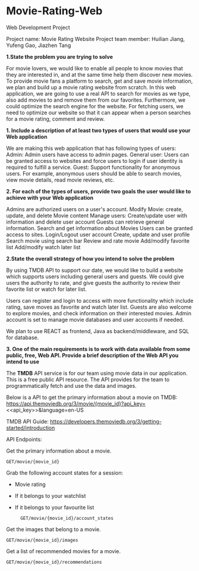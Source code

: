 # Movie-Rating-Web
Web Development Project

Project name: Movie Rating Website
Project team member: Huilian Jiang, Yufeng Gao, Jiazhen Tang
 
**1.State the problem you are trying to solve**
 
For movie lovers, we would like to enable all people to know movies that they are interested in, and at the same time help them discover new movies. To provide movie fans a platform to search, get and save movie information, we plan and build up a movie rating website from scratch. In this web application, we are going to use a real API to search for movies as we type, also add movies to and remove them from our favorites. Furthermore, we could optimize the search engine for the website. For fetching users, we need to optimize our website so that it can appear when a person searches for a movie rating, comment and review.
	
**1. Include a description of at least two types of users that would use your Web application**

We are making this web application that has following types of users:
Admin: Admin users have access to admin pages.
General user: Users can be granted access to websites and force users to login if user identity is required to fulfill a service.
Guest: Support functionality for anonymous users. For example, anonymous users should be able to search movies, view movie details, read movie reviews, etc.
	
**2. For each of the types of users, provide two goals the user would like to achieve with your Web application**

Admins are authorized users on a user's account.
Modify Movie: create, update, and delete Movie content
Manage users: Create/update user with information and delete user account
	Guests can retrieve general information.
Search and get information about Movies
Users can be granted access to sites.
Login/Logout user account
Create, update and user profile 
Search movie using search bar
Review and rate movie
Add/modify favorite list
Add/modify watch later list
 
**2.State the overall strategy of how you intend to solve the problem**

By using TMDB API to support our date, we would like to build a website which supports users including general users and guests. We could give users the authority to rate, and give guests the authority to review their favorite list or watch for later list.

Users can register and login to access with more functionality which include rating, save moves as favorite and watch later list. Guests are also welcome to explore movies, and check information on their interested movies. Admin account is set to manage movie databases and user accounts if needed.

We plan to use REACT as frontend, Java as backend/middleware, and SQL for database. 
 
**3. One of the main requirements is to work with data available from some public, free, Web API. Provide a brief description of the Web API you intend to use**

The **TMDB** API service is for our team using movie data in our application. This is a free public API resource. The API provides for the team to programmatically fetch and use the data and images. 

Below is a API to get the primary information about a movie on TMDB:	
https://api.themoviedb.org/3/movie/{movie_id}?api_key=<<api_key>>&language=en-US

TMDB API Guide:
https://developers.themoviedb.org/3/getting-started/introduction

API Endpoints:

Get the primary information about a movie.

	GET/movie/{movie_id}

Grab the following account states for a session:

- Movie rating
- If it belongs to your watchlist
- If it belongs to your favourite list
	
		GET/movie/{movie_id}/account_states
	
Get the images that belong to a movie.

	GET/movie/{movie_id}/images

Get a list of recommended movies for a movie.
 
	GET/movie/{movie_id}/recommendations
